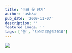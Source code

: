 ```yaml
---
title: '국화 꽃 향기'
author: 'ash84'
pub_date: '2009-11-07'
description: ''
featured_image: ''
tags: ['봄', '티스토리달력2010']
---
```



![](http://ash84.net/wp-content/uploads/1/cfile28.uf.1259921C4AF56E8C9A9FA2.jpg)




